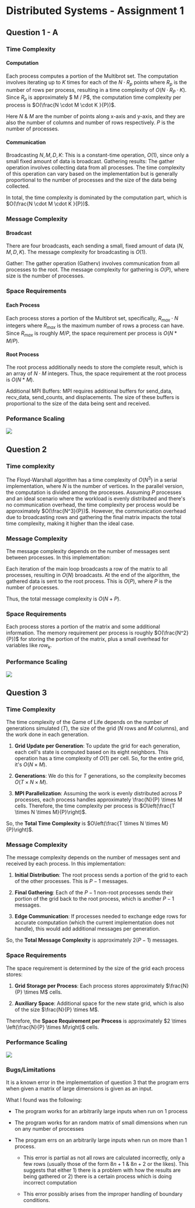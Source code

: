 # Distributed Systems - Assignment 1

## Question 1 - A

### Time Complexity

#### Computation

Each process computes a portion of the Multibrot set. The computation involves iterating up to $K$ times for each of the $N \cdot R_p$ points where $R_p$ is the number of rows per process, resulting in a time complexity of $O(N \cdot R_P \cdot  K)$. Since $R_p$ is approximately $ M / P$, the computation time complexity per process is $O(\frac{N \cdot M \cdot K }{P})$. 

Here $N$ & $M$ are the number of points along x-axis and y-axis, and they are also the number of columns and number of rows respectively. $P$ is the number of processes.

#### Communication

Broadcasting $N, M, D, K$: This is a constant-time operation, $O(1)$, since only a small fixed amount of data is broadcast.
Gathering results: The gather operation involves collecting data from all processes. The time complexity of this operation can vary based on the implementation but is generally proportional to the number of processes and the size of the data being collected.

In total, the time complexity is dominated by the computation part, which is $O(\frac{N \cdot M \cdot K }{P})$.

### Message Complexity

#### Broadcast

There are four broadcasts, each sending a small, fixed amount of data $(N, M, D, K)$. The message complexity for broadcasting is $O(1)$.

Gather: The gather operation (Gatherv) involves communication from all processes to the root. The message complexity for gathering is $O(P)$, where size is the number of processes.

### Space Requirements

#### Each Process

Each process stores a portion of the Multibrot set, specifically, $R_{max} \cdot N$ integers where $R_{max}$ is the maximum number of rows a process can have. Since $R_{max}$ is roughly $M / P$, the space requirement per process is $O(N * M / P)$.

#### Root Process

 The root process additionally needs to store the complete result, which is an array of $N \cdot M$ integers. Thus, the space requirement at the root process is $O(N * M)$.

Additional MPI Buffers: MPI requires additional buffers for send_data, recv_data, send_counts, and displacements. The size of these buffers is proportional to the size of the data being sent and received.

### Peformance Scaling

![](./images/multibrot_mpi.png)

## Question 2

### Time complexity

The Floyd-Warshall algorithm has a time complexity of $O(N^3)$ in a serial implementation, where $N$ is the number of vertices. In the parallel version, the computation is divided among the processes. Assuming $P$ processes and an ideal scenario where the workload is evenly distributed and there's no communication overhead, the time complexity per process would be approximately $O(\frac{N^3}{P})$. However, the communication overhead due to broadcasting rows and gathering the final matrix impacts the total time complexity, making it higher than the ideal case.

### Message Complexity

The message complexity depends on the number of messages sent between processes. In this implementation:

Each iteration of the main loop broadcasts a row of the matrix to all processes, resulting in $O(N)$ broadcasts.
At the end of the algorithm, the gathered data is sent to the root process. This is $O(P)$, where $P$ is the number of processes.

Thus, the total message complexity is $O(N+P)$.

### Space Requirements

Each process stores a portion of the matrix and some additional information. The memory requirement per process is roughly $O(\frac{N^2}{P})$ for storing the portion of the matrix, plus a small overhead for variables like $row_k$.

### Performance Scaling

![](./images/floyd_warshall.png)

## Question 3

### Time Complexity

The time complexity of the Game of Life depends on the number of generations simulated ($T$), the size of the grid ($N$ rows and $M$ columns), and the work done in each generation.

1. **Grid Update per Generation**: To update the grid for each generation, each cell's state is computed based on its eight neighbors. This operation has a time complexity of $O(1)$ per cell. So, for the entire grid, it's $O(N \times M)$.

2. **Generations**: We do this for $T$ generations, so the complexity becomes $O(T \times N \times M)$.

3. **MPI Parallelization**: Assuming the work is evenly distributed across P processes, each process handles approximately \frac{N}{P} \times M cells. Therefore, the time complexity per process is $O\left(\frac{T \times N \times M}{P}\right)$.

So, the **Total Time Complexity** is $O\left(\frac{T \times N \times M}{P}\right)$.

### Message Complexity

The message complexity depends on the number of messages sent and received by each process. In this implementation:

1. **Initial Distribution**: The root process sends a portion of the grid to each of the other processes. This is $P-1$ messages.

2. **Final Gathering**: Each of the $P-1$ non-root processes sends their portion of the grid back to the root process, which is another $P-1$ messages.

3. **Edge Communication**: If processes needed to exchange edge rows for accurate computation (which the current implementation does not handle), this would add additional messages per generation.

So, the **Total Message Complexity** is approximately $2(P-1)$ messages.

### Space Requirements

The space requirement is determined by the size of the grid each process stores:

1. **Grid Storage per Process**: Each process stores approximately $\frac{N}{P} \times M$ cells.

2. **Auxiliary Space**: Additional space for the new state grid, which is also of the size $\frac{N}{P} \times M$.

Therefore, the **Space Requirement per Process** is approximately $2 \times \left(\frac{N}{P} \times M\right)$ cells.

### Performance Scaling

![](./images/GoL.png)

### Bugs/Limitations

It is a known error in the implementation of question 3 that the program errs when given a matrix of large dimensions is given as an input.

What I found was the following:

- The program works for an arbitrarily large inputs when run on 1 process

- The program works for an random matrix of small dimensions when run on any number of processes

- The program errs on an arbitrarily large inputs when run on more than 1 process.
  
  - This error is partial as not all rows are calculated incorrectly, only a few rows (usually those of the form $8n+1$ $\&$ $8n+2$ or the likes). This suggests that either 1) there is a problem with how the results are being gathered or 2) there is a certain process which is doing incorrect computation
  
  - This error possibly arises from the improper handling of boundary conditions.